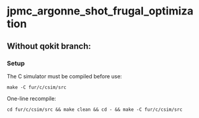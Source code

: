 # jpmc_argonne_shot_frugal_optimization

## Without qokit branch: 
### Setup

The C simulator must be compiled before use:
```
make -C fur/c/csim/src
```

One-line recompile:
```
cd fur/c/csim/src && make clean && cd - && make -C fur/c/csim/src
```
